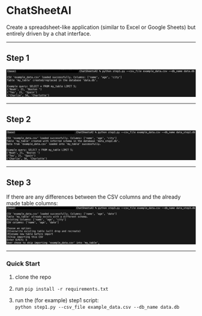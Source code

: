 # ChatSheetAI

Create a spreadsheet-like application (similar to Excel or Google Sheets) but entirely driven by a chat interface. 

---

## Step 1

![step1](img/step1.png)

---

## Step 2

![step2](img/step2.png)

---

## Step 3

If there are any differences between the CSV columns and the already made table columns: 
![step3](img/step3.png)

---

### Quick Start
1. clone the repo

2. run ```pip install -r requirements.txt```

3. run the (for example) step1 script:<br>
```python step1.py --csv_file example_data.csv --db_name data.db```
